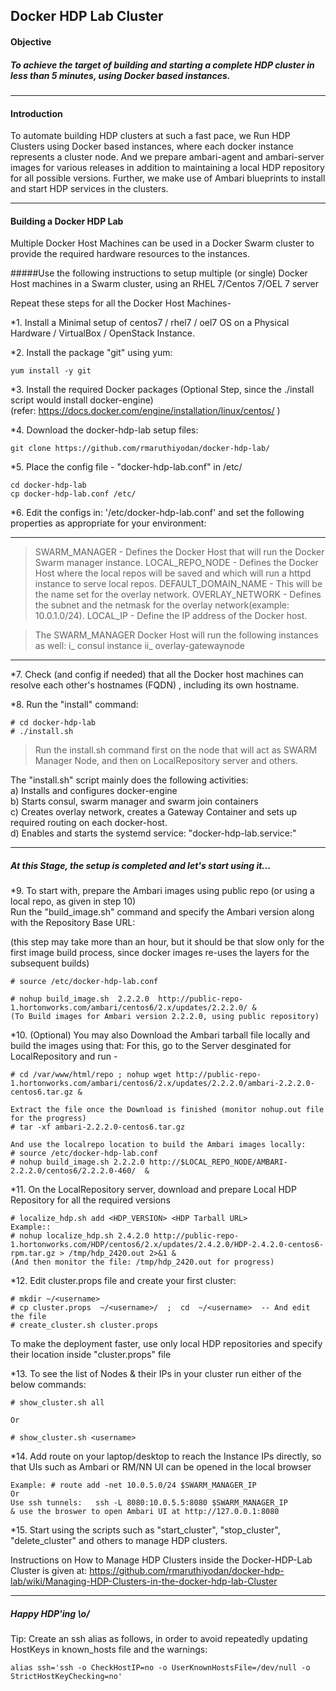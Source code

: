 ## Docker HDP Lab Cluster

#### Objective

##### To achieve the target of building and starting a complete HDP cluster in less than 5 minutes, using Docker based instances.

-------

#### Introduction

To automate building HDP clusters at such a fast pace, we Run HDP Clusters using Docker based instances, where each docker instance represents a cluster node.
And we prepare ambari-agent and ambari-server images for various releases in addition to maintaining a local HDP repository for all possible versions.
Further, we make use of Ambari blueprints to install and start HDP services in the clusters.

-------

#### Building a Docker HDP Lab

Multiple Docker Host Machines can be used in a Docker Swarm cluster to provide the required hardware resources to the instances.

#####Use the following instructions to setup multiple (or single) Docker Host machines in a Swarm cluster, using an RHEL 7/Centos 7/OEL 7 server


Repeat these steps for all the Docker Host Machines-

*1. Install a Minimal setup of centos7 / rhel7 / oel7 OS on a Physical Hardware / VirtualBox / OpenStack Instance.  

*2. Install the package "git" using yum:  

	yum install -y git  

*3. Install the required Docker packages (Optional Step, since the ./install script would install docker-engine)  
  (refer: https://docs.docker.com/engine/installation/linux/centos/ )

*4. Download the docker-hdp-lab setup files:

	git clone https://github.com/rmaruthiyodan/docker-hdp-lab/

*5. Place the config file - "docker-hdp-lab.conf" in /etc/  

	cd docker-hdp-lab
	cp docker-hdp-lab.conf /etc/

*6. Edit the configs in: '/etc/docker-hdp-lab.conf' and set the following properties as appropriate for your environment:

---

> SWARM_MANAGER  -  Defines the Docker Host that will run the Docker Swarm manager instance.
> LOCAL_REPO_NODE  -  Defines the Docker Host where the local repos will be saved and which will run a httpd instance to serve local repos.
> DEFAULT_DOMAIN_NAME  -  This will be the name set for the overlay network.
> OVERLAY_NETWORK  -  Defines the subnet and the netmask for the overlay network(example: 10.0.1.0/24).
> LOCAL_IP  -  Define the IP address of the Docker host.  
  
>  The SWARM_MANAGER Docker Host will run the following instances as well:
>  i_ consul instance
>  ii_ overlay-gatewaynode

---

*7. Check (and config if needed) that all the Docker host machines can resolve each other's hostnames (FQDN) , including its own hostname.

*8. Run the "install" command:

	# cd docker-hdp-lab
	# ./install.sh  
	
>Run the install.sh command first on the node that will act as SWARM Manager Node, and then on LocalRepository server and others.  

The "install.sh" script mainly does the following activities:  
 a) Installs and configures docker-engine  
 b) Starts consul, swarm manager and swarm join containers  
 c) Creates overlay network, creates a Gateway Container and sets up required routing on each docker-host.  
 d) Enables and starts the systemd service: "docker-hdp-lab.service:"  

-------

##### At this Stage, the setup is completed and let's start using it...


*9. To start with, prepare the Ambari images using public repo (or using a local repo, as given in step 10)  
Run the "build_image.sh" command and specify the Ambari version along with the Repository Base URL:  
  
(this step may take more than an hour, but it should be that slow only for the first image build process, since docker images re-uses the layers for the subsequent builds)

	# source /etc/docker-hdp-lab.conf
	
	# nohup build_image.sh  2.2.2.0  http://public-repo-1.hortonworks.com/ambari/centos6/2.x/updates/2.2.2.0/ &
	(To Build images for Ambari version 2.2.2.0, using public repository)
	
  
*10. (Optional) You may also Download the Ambari tarball file locally and build the images using that:
For this, go to the Server desginated for LocalRepository and run -

	# cd /var/www/html/repo ; nohup wget http://public-repo-1.hortonworks.com/ambari/centos6/2.x/updates/2.2.2.0/ambari-2.2.2.0-centos6.tar.gz &

	Extract the file once the Download is finished (monitor nohup.out file for the progress)
	# tar -xf ambari-2.2.2.0-centos6.tar.gz
	
	And use the localrepo location to build the Ambari images locally:
	# source /etc/docker-hdp-lab.conf
	# nohup build_image.sh 2.2.2.0 http://$LOCAL_REPO_NODE/AMBARI-2.2.2.0/centos6/2.2.2.0-460/  &  

  
*11. On the LocalRepository server, download and prepare Local HDP Repository for all the required versions  
  
	# localize_hdp.sh add <HDP_VERSION> <HDP Tarball URL>
	Example::  
	# nohup localize_hdp.sh 2.4.2.0 http://public-repo-1.hortonworks.com/HDP/centos6/2.x/updates/2.4.2.0/HDP-2.4.2.0-centos6-rpm.tar.gz > /tmp/hdp_2420.out 2>&1 &
	(And then monitor the file: /tmp/hdp_2420.out for progress)  
  
  
*12. Edit cluster.props file and create your first cluster:

	# mkdir ~/<username>
	# cp cluster.props  ~/<username>/  ;  cd  ~/<username>  -- And edit the file
	# create_cluster.sh cluster.props
To make the deployment faster, use only local HDP repositories and specify their location inside "cluster.props" file
  
  
*13. To see the list of Nodes & their IPs in your cluster run either of the below commands:

	# show_cluster.sh all

	Or

	# show_cluster.sh <username>  
	
  	
*14. Add route on your laptop/desktop to reach the Instance IPs directly, so that UIs such as Ambari or RM/NN UI can be opened in the local browser

	Example: # route add -net 10.0.5.0/24 $SWARM_MANAGER_IP  
	Or 
	Use ssh tunnels:   ssh -L 8080:10.0.5.5:8080 $SWARM_MANAGER_IP  
	& use the broswer to open Ambari UI at http://127.0.0.1:8080
  
  
*15. Start using the scripts such as "start_cluster", "stop_cluster", "delete_cluster" and others to manage HDP clusters.  
  
Instructions on How to Manage HDP Clusters inside the Docker-HDP-Lab Cluster is given at: https://github.com/rmaruthiyodan/docker-hdp-lab/wiki/Managing-HDP-Clusters-in-the-docker-hdp-lab-Cluster

---------

#####	Happy HDP'ing \o/


Tip:  Create an ssh alias as follows, in order to avoid repeatedly updating HostKeys in known_hosts file and the warnings:

	alias ssh='ssh -o CheckHostIP=no -o UserKnownHostsFile=/dev/null -o StrictHostKeyChecking=no'
